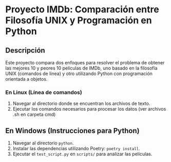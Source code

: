 # Proyecto IMDb: Comparación entre Filosofía UNIX y Programación en Python

## Descripción
Este proyecto compara dos enfoques para resolver el problema de obtener las mejores 10 y peores 10 películas de IMDb, uno basado en la filosofía UNIX (comandos de línea) y otro utilizando Python con programación orientada a objetos.

### En Linux (Línea de comandos)
1. Navegar al directorio donde se encuentran los archivos de texto.
2. Ejecutar los comandos necesarios para procesar los datos (ver archivos .sh en carpeta cmd)

## En Windows (Instrucciones para Python)
1. Navegar al directorio `python`.
2. Instalar las dependencias utilizando Poetry: `poetry install`.
3. Ejecutar el `test_script.py` en `scripts/` para analizar las películas.
